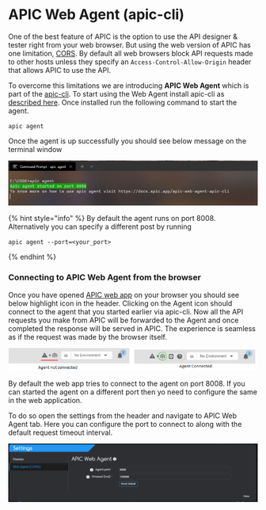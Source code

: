 # APIC Web Agent \(apic-cli\)

One of the best feature of APIC is the option to use the API designer & tester right from your web browser.  But using the web version of APIC has one limitation, [CORS](https://developer.mozilla.org/en-US/docs/Web/HTTP/Access_control_CORS). By default all web browsers block API requests made to other hosts unless they specify an `Access-Control-Allow-Origin` header that allows APIC to use the API. 

To overcome this limitations we are introducing **APIC Web Agent** which is part of the [apic-cli](https://www.npmjs.com/package/apic-cli). To start using the Web Agent install apic-cli as [described here](apic-command-line-interface-apic-cli.md#how-to-use-apic-cli). Once installed run the following command to start the agent.

```text
apic agent
```

Once the agent is up successfully you should see below message on the terminal window

![APIC web agent for CORS](.gitbook/assets/image%20%2814%29.png)

{% hint style="info" %}
By default the agent runs on port 8008. Alternatively you can specify a different post by running

```text
apic agent --port=<your_port>
```
{% endhint %}

### Connecting to APIC Web Agent from the browser

Once you have opened [APIC web app](https://apic.app/online) on your browser you should see below highlight icon in the header. Clicking on the Agent icon should connect to the agent that you started earlier via apic-cli. Now all the API requests you make from APIC will be forwarded to the Agent and once completed the response will be served in APIC. The experience is seamless as if the request was made by the browser itself.

![](.gitbook/assets/image%20%2815%29.png)

By default the web app tries to connect to the agent on port 8008. If you can started the agent on a different port then yo need to configure the same in the web application. 

To do so open the settings from the header and navigate to APIC Web Agent tab. Here you can configure the port to connect to along with the default request timeout interval.

![](.gitbook/assets/image%20%2813%29.png)

